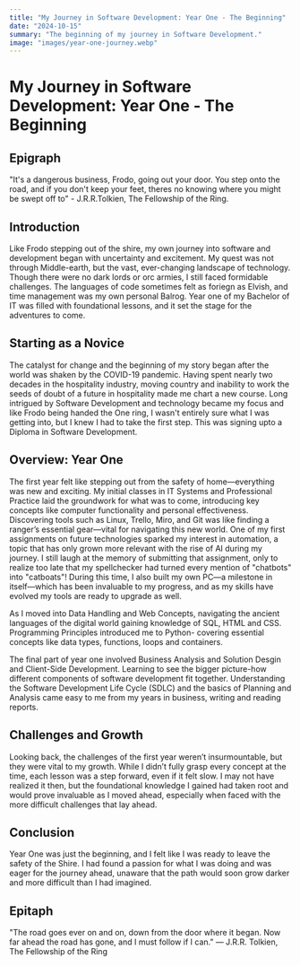 ```yaml
---
title: "My Journey in Software Development: Year One - The Beginning"
date: "2024-10-15"
summary: "The beginning of my journey in Software Development."
image: "images/year-one-journey.webp" 
---
```



# My Journey in Software Development: Year One - The Beginning

## Epigraph

"It's a dangerous business, Frodo, going out your door. You step onto the road, and if you don't keep your feet, theres no knowing where you might be swept off to" - J.R.R.Tolkien, The Fellowship of the Ring.

## Introduction

Like Frodo stepping out of the shire, my own journey into software and development began with uncertainty and excitement. My quest was not through Middle-earth, but the vast, ever-changing landscape of technology. Though there were no dark lords or orc armies, I still faced formidable challenges. The languages of code sometimes felt as foriegn as Elvish, and time management was my own personal Balrog. Year one of my Bachelor of IT was filled with foundational lessons, and it set the stage for the adventures to come.

## Starting as a Novice

The catalyst for change and the beginning of my story began after the world was shaken by the COVID-19 pandemic. Having spent nearly two decades in the hospitality industry, moving country and inability to work the seeds of doubt of a future in hospitality made me chart a new course. Long intrigued by Software Development and technology became my focus and like Frodo being handed the One ring, I wasn't entirely sure what I was getting into, but I knew I had to take the first step. This was signing upto a Diploma in Software Development.

## Overview: Year One

The first year felt like stepping out from the safety of home—everything was new and exciting. My initial classes in IT Systems and Professional Practice laid the groundwork for what was to come, introducing key concepts like computer functionality and personal effectiveness. Discovering tools such as Linux, Trello, Miro, and Git was like finding a ranger’s essential gear—vital for navigating this new world. One of my first assignments on future technologies sparked my interest in automation, a topic that has only grown more relevant with the rise of AI during my journey. I still laugh at the memory of submitting that assignment, only to realize too late that my spellchecker had turned every mention of "chatbots" into "catboats"! During this time, I also built my own PC—a milestone in itself—which has been invaluable to my progress, and as my skills have evolved my tools are ready to upgrade as well.

As I moved into Data Handling and Web Concepts, navigating the ancient languages of the digital world gaining knowledge of SQL, HTML and CSS. Programming Principles introduced me to Python- covering essential concepts like data types, functions, loops and containers. 

The final part of year one involved Business Analysis and Solution Desgin and Client-Side Development. Learning to see the bigger picture-how different components of software development fit together. Understanding the Software Development Life Cycle (SDLC) and the basics of Planning and Analysis came easy to me from my years in business, writing and reading reports.

## Challenges and Growth
 
Looking back, the challenges of the first year weren’t insurmountable, but they were vital to my growth. While I didn’t fully grasp every concept at the time, each lesson was a step forward, even if it felt slow. I may not have realized it then, but the foundational knowledge I gained had taken root and would prove invaluable as I moved ahead, especially when faced with the more difficult challenges that lay ahead.

## Conclusion

Year One was just the beginning, and I felt like I was ready to leave the safety of the Shire. I had found a passion for what I was doing and was eager for the journey ahead, unaware that the path would soon grow darker and more difficult than I had imagined.

## Epitaph

"The road goes ever on and on, down from the door where it began. Now far ahead the road has gone, and I must follow if I can."
— J.R.R. Tolkien, The Fellowship of the Ring

